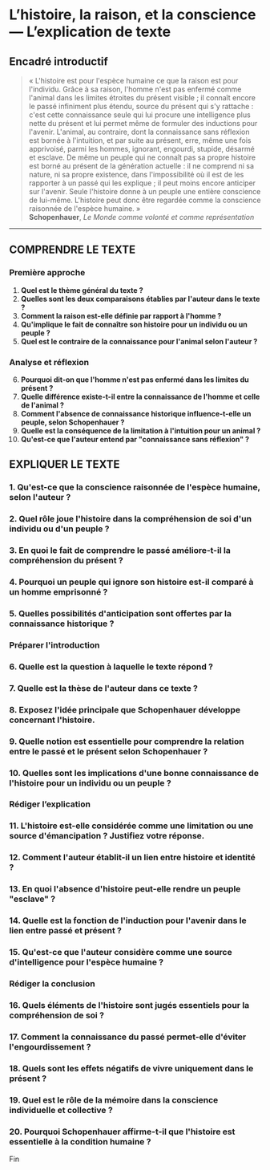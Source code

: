 # L’histoire, la raison, et la conscience — L’explication de texte

## Encadré introductif
> « L'histoire est pour l'espèce humaine ce que la raison est pour l'individu. Grâce à sa raison, l'homme n'est pas enfermé comme l'animal dans les limites étroites du présent visible ; il connaît encore le passé infiniment plus étendu, source du présent qui s'y rattache : c'est cette connaissance seule qui lui procure une intelligence plus nette du présent et lui permet même de formuler des inductions pour l'avenir. L'animal, au contraire, dont la connaissance sans réflexion est bornée à l'intuition, et par suite au présent, erre, même une fois apprivoisé, parmi les hommes, ignorant, engourdi, stupide, désarmé et esclave. De même un peuple qui ne connaît pas sa propre histoire est borné au présent de la génération actuelle : il ne comprend ni sa nature, ni sa propre existence, dans l'impossibilité où il est de les rapporter à un passé qui les explique ; il peut moins encore anticiper sur l'avenir. Seule l'histoire donne à un peuple une entière conscience de lui-même. L'histoire peut donc être regardée comme la conscience raisonnée de l'espèce humaine. »  
> **Schopenhauer**, *Le Monde comme volonté et comme représentation*

---

## COMPRENDRE LE TEXTE

### Première approche

1. **Quel est le thème général du texte ?**  
2. **Quelles sont les deux comparaisons établies par l'auteur dans le texte ?**  
3. **Comment la raison est-elle définie par rapport à l'homme ?**  
4. **Qu'implique le fait de connaître son histoire pour un individu ou un peuple ?**  
5. **Quel est le contraire de la connaissance pour l'animal selon l'auteur ?**  

### Analyse et réflexion

6. **Pourquoi dit-on que l'homme n'est pas enfermé dans les limites du présent ?**  
7. **Quelle différence existe-t-il entre la connaissance de l'homme et celle de l'animal ?**  
8. **Comment l'absence de connaissance historique influence-t-elle un peuple, selon Schopenhauer ?**  
9. **Quelle est la conséquence de la limitation à l'intuition pour un animal ?**  
10. **Qu'est-ce que l'auteur entend par "connaissance sans réflexion" ?**  

## EXPLIQUER LE TEXTE

### 1. Qu'est-ce que la conscience raisonnée de l'espèce humaine, selon l'auteur ?  
### 2. Quel rôle joue l'histoire dans la compréhension de soi d'un individu ou d'un peuple ?  
### 3. En quoi le fait de comprendre le passé améliore-t-il la compréhension du présent ?  
### 4. Pourquoi un peuple qui ignore son histoire est-il comparé à un homme emprisonné ?  
### 5. Quelles possibilités d'anticipation sont offertes par la connaissance historique ?  

### Préparer l'introduction

### 6. Quelle est la question à laquelle le texte répond ?  
### 7. Quelle est la thèse de l'auteur dans ce texte ?  
### 8. Exposez l'idée principale que Schopenhauer développe concernant l'histoire.  
### 9. Quelle notion est essentielle pour comprendre la relation entre le passé et le présent selon Schopenhauer ?  
### 10. Quelles sont les implications d'une bonne connaissance de l'histoire pour un individu ou un peuple ?  

### Rédiger l’explication

### 11. L'histoire est-elle considérée comme une limitation ou une source d'émancipation ? Justifiez votre réponse.  
### 12. Comment l'auteur établit-il un lien entre histoire et identité ?  
### 13. En quoi l'absence d'histoire peut-elle rendre un peuple "esclave" ?  
### 14. Quelle est la fonction de l'induction pour l'avenir dans le lien entre passé et présent ?  
### 15. Qu'est-ce que l'auteur considère comme une source d'intelligence pour l'espèce humaine ?  

### Rédiger la conclusion

### 16. Quels éléments de l'histoire sont jugés essentiels pour la compréhension de soi ?  
### 17. Comment la connaissance du passé permet-elle d'éviter l'engourdissement ?  
### 18. Quels sont les effets négatifs de vivre uniquement dans le présent ?  
### 19. Quel est le rôle de la mémoire dans la conscience individuelle et collective ?  
### 20. Pourquoi Schopenhauer affirme-t-il que l'histoire est essentielle à la condition humaine ?  

Fin